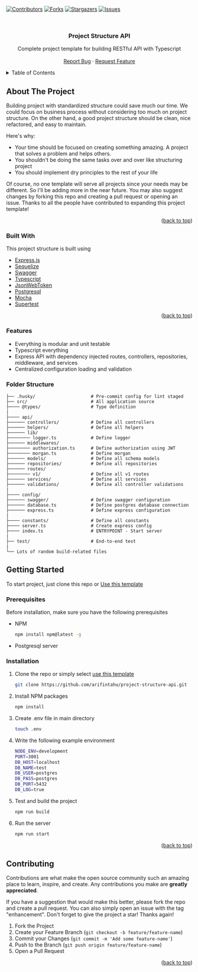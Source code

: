<div id="top"></div>

[![Contributors][contributors-shield]][contributors-url]
[![Forks][forks-shield]][forks-url]
[![Stargazers][stars-shield]][stars-url]
[![Issues][issues-shield]][issues-url]

<br />
<div align="center">
  <h3 align="center">Project Structure API</h3>

  <p align="center">
    Complete project template for building RESTful API with Typescript
    <br />
    <br />
    <a href="https://github.com/arifintahu/project-structure-api/issues">Report Bug</a>
    ·
    <a href="https://github.com/arifintahu/project-structure-api/issues">Request Feature</a>
  </p>
</div>

<!-- TABLE OF CONTENTS -->
<details>
  <summary>Table of Contents</summary>
  <ol>
    <li>
      <a href="#about-the-project">About The Project</a>
      <ul>
        <li><a href="#built-with">Built With</a></li>
      </ul>
    </li>
    <li>
      <a href="#getting-started">Getting Started</a>
      <ul>
        <li><a href="#prerequisites">Prerequisites</a></li>
        <li><a href="#installation">Installation</a></li>
      </ul>
    </li>
    <li><a href="#usage">Usage</a></li>
    <li><a href="#contributing">Contributing</a></li>
  </ol>
</details>

<!-- ABOUT THE PROJECT -->

## About The Project

Building project with standardized structure could save much our time. We could focus on business process without considering too much on project structure. On the other hand, a good project structure should be clean, nice refactored, and easy to maintain.

Here's why:

- Your time should be focused on creating something amazing. A project that solves a problem and helps others.
- You shouldn't be doing the same tasks over and over like structuring project
- You should implement dry principles to the rest of your life

Of course, no one template will serve all projects since your needs may be different. So I'll be adding more in the near future. You may also suggest changes by forking this repo and creating a pull request or opening an issue. Thanks to all the people have contributed to expanding this project template!

<p align="right">(<a href="#top">back to top</a>)</p>

### Built With

This project structure is built using

- [Express.js](https://expressjs.com/)
- [Sequelize](https://sequelize.org/)
- [Swagger](https://swagger.io/)
- [Typescript](https://www.typescriptlang.org/)
- [JsonWebToken](https://www.npmjs.com/package/jsonwebtoken)
- [Postgresql](https://www.postgresql.org/)
- [Mocha](https://mochajs.org/)
- [Supertest](https://www.npmjs.com/package/supertest)

<p align="right">(<a href="#top">back to top</a>)</p>

### Features

- Everything is modular and unit testable
- Typescript everything
- Express API with dependency injected routes, controllers, repositories, middleware, and services
- Centralized configuration loading and validation

### Folder Structure

```
├── .husky/                     # Pre-commit config for lint staged
├── src/                        # All application source
├──── @types/                   # Type definition
|
├──── api/
├────── controllers/            # Define all controllers
├────── helpers/                # Define all helpers
├────── lib/
├──────── logger.ts             # Define logger
├────── middlewares/
├──────── authorization.ts      # Define authorization using JWT
├──────── morgan.ts             # Define morgan
├────── models/                 # Define all schema models
├────── repositories/           # Define all repositories
├────── routes/
├──────── v1/                   # Define all v1 routes
├────── services/               # Define all services
├────── validations/            # Define all controller validations
|
├──── config/
├────── swagger/                # Define swagger configuration
├────── database.ts             # Define postgres database connection
├────── express.ts              # Define express configuration
|
├──── constants/                # Define all constants
├──── server.ts                 # Create express config
├──── index.ts                  # ENTRYPOINT - Start server
|
├── test/                       # End-to-end test
|
└── Lots of random build-related files
```

<!-- GETTING STARTED -->

## Getting Started

To start project, just clone this repo or [Use this template](https://github.com/arifintahu/project-structure-api/generate)

### Prerequisites

Before installation, make sure you have the following prerequisites

- NPM
  ```sh
  npm install npm@latest -g
  ```
- Postgresql server

### Installation

1. Clone the repo or simply select [use this template](https://github.com/arifintahu/project-structure-api/generate)
   ```sh
   git clone https://github.com/arifintahu/project-structure-api.git
   ```
2. Install NPM packages
   ```sh
   npm install
   ```
3. Create .env file in main directory
   ```sh
   touch .env
   ```
4. Write the following example environment
   ```sh
   NODE_ENV=development
   PORT=3001
   DB_HOST=localhost
   DB_NAME=test
   DB_USER=postgres
   DB_PASS=postgres
   DB_PORT=5432
   DB_LOG=true
   ```
5. Test and build the project
   ```sh
   npm run build
   ```
6. Run the server
   ```sh
   npm run start
   ```

<p align="right">(<a href="#top">back to top</a>)</p>

<!-- CONTRIBUTING -->

## Contributing

Contributions are what make the open source community such an amazing place to learn, inspire, and create. Any contributions you make are **greatly appreciated**.

If you have a suggestion that would make this better, please fork the repo and create a pull request. You can also simply open an issue with the tag "enhancement".
Don't forget to give the project a star! Thanks again!

1. Fork the Project
2. Create your Feature Branch (`git checkout -b feature/feature-name`)
3. Commit your Changes (`git commit -m 'Add some feature-name'`)
4. Push to the Branch (`git push origin feature/feature-name`)
5. Open a Pull Request

<p align="right">(<a href="#top">back to top</a>)</p>

<!-- MARKDOWN LINKS & IMAGES -->
<!-- https://www.markdownguide.org/basic-syntax/#reference-style-links -->

[contributors-shield]: https://img.shields.io/github/contributors/arifintahu/project-structure-api.svg?style=for-the-badge
[contributors-url]: https://github.com/arifintahu/project-structure-api/graphs/contributors
[forks-shield]: https://img.shields.io/github/forks/arifintahu/project-structure-api.svg?style=for-the-badge
[forks-url]: https://github.com/arifintahu/project-structure-api/network/members
[stars-shield]: https://img.shields.io/github/stars/arifintahu/project-structure-api.svg?style=for-the-badge
[stars-url]: https://github.com/arifintahu/project-structure-api/stargazers
[issues-shield]: https://img.shields.io/github/issues/arifintahu/project-structure-api.svg?style=for-the-badge
[issues-url]: https://github.com/arifintahu/project-structure-api/issues
